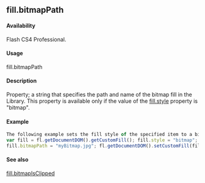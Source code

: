 ## fill.bitmapPath

#### Availability

Flash CS4 Professional.

#### Usage

fill.bitmapPath

#### Description

Property; a string that specifies the path and name of the bitmap fill in the Library. This property is available only if the value of the [fill.style](#!wielmic/developers-animatesdk-docs/test/Fill_object/fill9.md) property is "bitmap".

#### Example

```javascript
The following example sets the fill style of the specified item to a bitmap image in the Library:
var fill = fl.getDocumentDOM().getCustomFill(); fill.style = "bitmap";
fill.bitmapPath = "myBitmap.jpg"; fl.getDocumentDOM().setCustomFill(fill);

```
#### See also

[fill.bitmapIsClipped](#!wielmic/developers-animatesdk-docs/test/Fill_object/fill.md)
